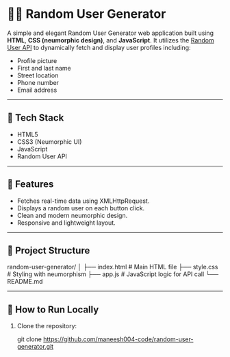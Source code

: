 # 🧑‍💻 Random User Generator

A simple and elegant Random User Generator web application built using **HTML**, **CSS (neumorphic design)**, and **JavaScript**. It utilizes the [Random User API](https://randomuser.me/) to dynamically fetch and display user profiles including:

- Profile picture  
- First and last name  
- Street location  
- Phone number  
- Email address

---

## 🔧 Tech Stack

- HTML5
- CSS3 (Neumorphic UI)
- JavaScript
- Random User API

---

## 🎯 Features

- Fetches real-time data using XMLHttpRequest.
- Displays a random user on each button click.
- Clean and modern neumorphic design.
- Responsive and lightweight layout.

---

## 📁 Project Structure
random-user-generator/
│
├── index.html # Main HTML file
├── style.css # Styling with neumorphism
├── app.js # JavaScript logic for API call
└── README.md


---

## 🚀 How to Run Locally

1. Clone the repository:
   
   git clone https://github.com/maneesh004-code/random-user-generator.git

